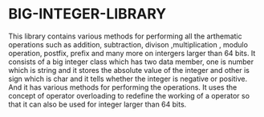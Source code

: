 # BIG-INTEGER-LIBRARY
This library contains various methods for performing all the arthematic operations such as addition, subtraction, divison ,multiplication , modulo operation, postfix, prefix and many more on intergers larger than 64 bits. It consists of a big integer class which has two data member, one is number which is string and it stores the absolute value of the integer and other is sign which is char and it tells whether the integer is negative or positive. And it has various methods for performing the operations. It uses the concept of operator overloading to redefine the working of a operator so that it can also be used for integer larger than 64 bits.
